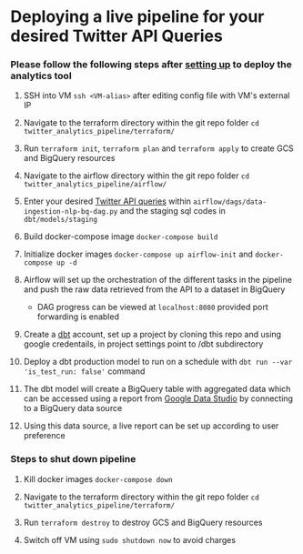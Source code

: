 # Deploying a live pipeline for your desired Twitter API Queries

### Please follow the following steps after [setting up](setup.md) to deploy the analytics tool

1. SSH into VM `ssh <VM-alias>` after editing config file with VM's external IP

2. Navigate to the terraform directory within the git repo folder `cd twitter_analytics_pipeline/terraform/`

3. Run `terraform init`, `terraform plan` and `terraform apply` to create GCS and BigQuery resources

4. Navigate to the airflow directory within the git repo folder `cd twitter_analytics_pipeline/airflow/`

5. Enter your desired [Twitter API queries](https://developer.twitter.com/en/docs/twitter-api/tweets/search/integrate/build-a-query) within `airflow/dags/data-ingestion-nlp-bq-dag.py` and the staging sql codes in `dbt/models/staging`

6. Build docker-compose image `docker-compose build`

7. Initialize docker images `docker-compose up airflow-init` and `docker-compose up -d`

8. Airflow will set up the orchestration of the different tasks in the pipeline and push the raw data retrieved from the API to a dataset in BigQuery
    - DAG progress can be viewed at `localhost:8080` provided port forwarding is enabled

9. Create a [dbt](https://cloud.getdbt.com) account, set up a project by cloning this repo and using google credentails, in project settings point to /dbt subdirectory

10. Deploy a dbt production model to run on a schedule with `dbt run --var 'is_test_run: false'` command

11. The dbt model will create a BigQuery table with aggregated data which can be accessed using a report from [Google Data Studio](https://lookerstudio.google.com/overview) by connecting to a BigQuery data source

12. Using this data source, a live report can be set up according to user preference

### Steps to shut down pipeline
1. Kill docker images `docker-compose down`

2. Navigate to the terraform directory within the git repo folder `cd twitter_analytics_pipeline/terraform/`

3. Run `terraform destroy` to destroy GCS and BigQuery resources

4. Switch off VM using `sudo shutdown now` to avoid charges
